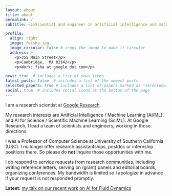 ```yaml
---
layout: about
title: about
permalink: /
subtitle: <i>Scientist and engineer in artificial intelligence and machine learning</i>

profile:
  align: right
  image: feisha.jpg
  image_circular: false # crops the image to make it circular
  address: >
    <p>355 Main Street</p>
    <p>Cambridge,  MA 02142</p>
    <p>Work: fsha at google dot com</p>

news: true  # includes a list of news items
latest_posts: false  # includes a list of the newest posts
selected_papers: true # includes a list of papers marked as "selected={true}"
social: true  # includes social icons at the bottom of the page
---
```


I am a research scientist at <a href='http://research.google.com'>Google Research</a>. 

My research interests are Artificial Intelligence / Machine Learning (AI/ML), and AI for Science / Scientific Machine Learning (SciML).  At Google Research, I lead a team of scientists and engineers, working in those directions. 

I was a Professor of Computer Science at University of Southern California (USC). I no longer offer research assistantships, postdoc or internship positions there. So please do <b>not</b> inquire those opportunities with me.

I do respond to service requests from research communities, including writing reference letters, serving on (grant) panels and editorial boards, organizing conferences. My bandwidth is limited so I apologize in advance if your request is not responded promptly.

<b>Latest:</b> <a href='https://docs.google.com/presentation/d/1luEDQ6uMaR-sHN8mkRA92LudTLr3OBK3/edit?usp=share_link&ouid=104699479214310585780&rtpof=true&sd=true'>my talk on our recent work on AI for Fluid Dynamics</a>
